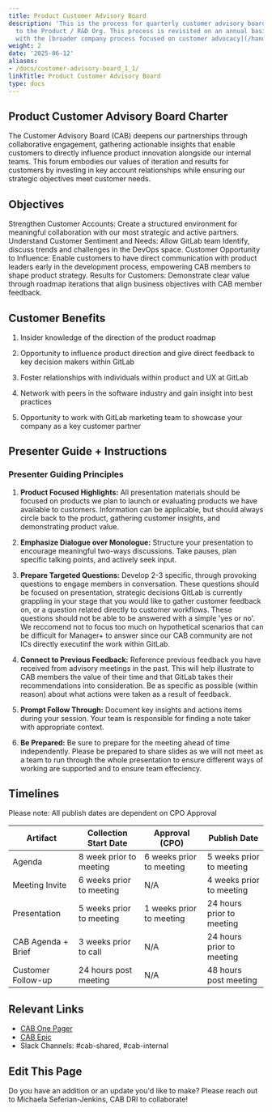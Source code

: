 ```yaml
---
title: Product Customer Advisory Board
description: 'This is the process for quarterly customer advisory board meeting, specific
  to the Product / R&D Org. This process is revisited on an annual basis and aligns
  with the [broader company process focused on customer advocacy](/handbook/marketing/brand-and-product-marketing/product-and-solution-marketing/customer-advocacy/). '
weight: 2
date: '2025-06-12'
aliases:
- /docs/customer-advisory-board_1_1/
linkTitle: Product Customer Advisory Board
type: docs
---
```


## Product Customer Advisory Board Charter

The Customer Advisory Board (CAB) deepens our partnerships through collaborative engagement, gathering actionable insights that enable customers to directly influence product innovation alongside our internal teams. This forum embodies our values of iteration and results for customers by investing in key account relationships while ensuring our strategic objectives meet customer needs.

## Objectives

Strengthen Customer Accounts: Create a structured environment for meaningful collaboration with our most strategic and active partners.
Understand Customer Sentiment and Needs: Allow GitLab team Identify, discuss trends and challenges in the DevOps space.
Customer Opportunity to Influence: Enable customers to have direct communication with product leaders early in the development process, empowering CAB members to shape product strategy.
Results for Customers: Demonstrate clear value through roadmap iterations that align business objectives with CAB member feedback.

## Customer Benefits

1. Insider knowledge of the direction of the product roadmap

1. Opportunity to influence product direction and give direct feedback to key decision makers within GitLab

1. Foster relationships with individuals within product and UX at GitLab

1. Network with peers in the software industry and gain insight into best practices

1. Opportunity to work with GitLab marketing team to showcase your company as a key customer partner

## Presenter Guide + Instructions

### Presenter Guiding Principles

1. **Product Focused Highlights:** All presentation materials should be focused on products we plan to launch or evaluating products we have available to customers. Information can be applicable, but should always circle back to the product, gathering customer insights, and demonstrating product value.

1. **Emphasize Dialogue over Monologue:** Structure your presentation to encourage meaningful two-ways discussions. Take pauses, plan specific talking points, and actively seek input.

1. **Prepare Targeted Questions:** Develop 2-3 specific, through provoking questions to engage members in conversation. These questions should be focused on presentation, strategic decisions GitLab is currently grappling in your stage that you would like to gather customer feedback on, or a question related directly to customer workflows. These questions should not be able to be answered with a simple 'yes or no'. We reccomend not to focus too much on hypothetical scenarios that can be difficult for Manager+ to answer since our CAB community are not ICs directly executinf the work within GitLab. 

1. **Connect to Previous Feedback:** Reference previous feedback you have received from advisory meetings in the past. This will help illustrate to CAB members the value of their time and that GitLab takes their recommendations into consideration. Be as specific as possible (within reason) about what actions were taken as a result of feedback.

1. **Prompt Follow Through:** Document key insights and actions items during your session. Your team is responsible for finding a note taker with appropriate context.

1. **Be Prepared:** Be sure to prepare for the meeting ahead of time independently. Please be prepared to share slides as we will not meet as a team to run through the whole presentation to ensure different ways of working are supported and to ensure team effeciency.

## Timelines

Please note: All publish dates are dependent on CPO Approval

| Artifact | Collection Start Date | Approval (CPO) | Publish Date |
| ------ | ------ | ------ | ------ |
|Agenda       |   8 week prior to meeting     |  6 weeks prior to meeting      |   5 weeks prior to meeting     |
|Meeting Invite        |   6 weeks prior to meeting     |   N/A     |    4 weeks prior to meeting    |
|Presentation        |   5 weeks prior to meeting     |    1 weeks prior to meeting    |   24 hours prior to meeting     |
|CAB Agenda + Brief        |   3 weeks prior to call    |    N/A    |   24 hours prior to meeting     |
|Customer Follow-up        |  24 hours post meeting      |  N/A      |     48 hours post meeting   |

## Relevant Links

- [CAB One Pager](https://docs.google.com/document/d/1l4IB0yFEdp0m-bVtbqG_Xxm1sD1OLRvdggET9qIslRM/edit?tab=t.0)
- [CAB Epic](https://gitlab.com/groups/gitlab-com/-/epics/2482)
- Slack Channels: #cab-shared, #cab-internal

## Edit This Page

Do you have an addition or an update you'd like to make? Please reach out to Michaela Seferian-Jenkins, CAB DRI to collaborate!
